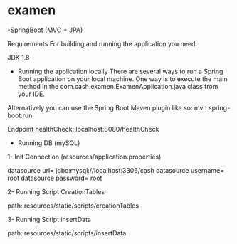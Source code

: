 # examen
-SpringBoot (MVC + JPA)

Requirements
For building and running the application you need:

JDK 1.8

* Running the application locally
There are several ways to run a Spring Boot application on your local machine. One way is to execute the main method in the 
com.cash.examen.ExamenApplication.java class from your IDE.

Alternatively you can use the Spring Boot Maven plugin like so: mvn spring-boot:run


Endpoint healthCheck: localhost:8080/healthCheck

* Running DB (mySQL)

1- Init Connection (resources/application.properties)

  datasource url= jdbc:mysql://localhost:3306/cash
  datasource username= root
  datasource password= root

2- Running Script CreationTables
  
  path: resources/static/scripts/creationTables

3- Running Script insertData
  
  path: resources/static/scripts/insertData




